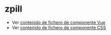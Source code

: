 # zpill

 - Ver [contenido de fichero de componente Vue](./zpill.vue)
 - Ver [contenido de fichero de componente CSS](./zpill.scss)

